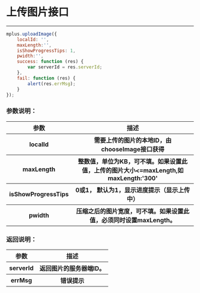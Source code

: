 # 上传图片接口

---

```JavaScript
mplus.uploadImage({
    localId: '', 
    maxLength:'',
    isShowProgressTips: 1, 
    pwidth:'',
    success: function (res) {
        var serverId = res.serverId; 
    },
	fail: function (res) {
        alert(res.errMsg);
    }
});
```

### 参数说明：

<table>
  <tr>
    <th>参数</th>
    <th>描述</th>
  </tr>
  <tr>
    <th>localId</th>
    <th>需要上传的图片的本地ID，由chooseImage接口获得</th>
  </tr>
  <tr>
    <th>maxLength</th>
    <th>整数值，单位为KB，可不填。如果设置此值，上传的图片大小<=maxLength,如maxLength:'300'</th>
  </tr>
  <tr>
    <th>isShowProgressTips</th>
    <th>0或1， 默认为1，显示进度提示（显示上传中）</th>
  </tr>
  <tr>
    <th>pwidth</th>
    <th>压缩之后的图片宽度，可不填。如果设置此值，必须同时设置maxLength。</th>
  </tr>
</table>

### 返回说明：

<table>
  <tr>
    <th>参数</th>
    <th>描述</th>
  </tr>
  <tr>
    <th>serverId</th>
    <th>返回图片的服务器端ID。</th>
  </tr>
  <tr>
    <th>errMsg</th>
    <th>错误提示</th>
  </tr>
</table>